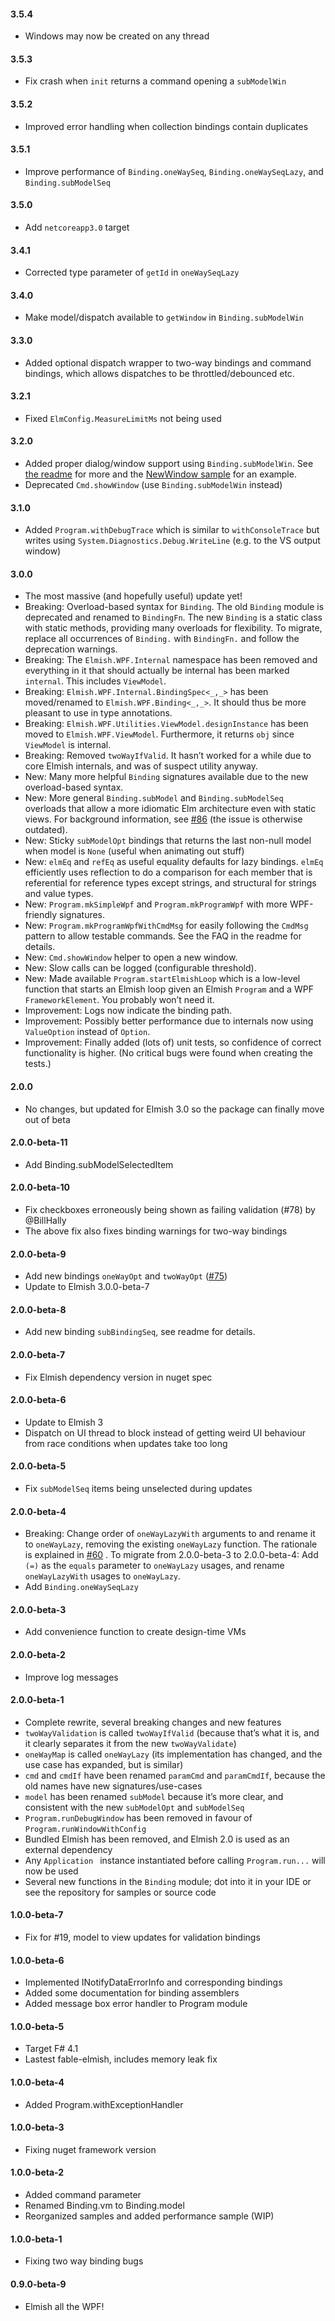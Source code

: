 #### 3.5.4

* Windows may now be created on any thread

#### 3.5.3

* Fix crash when `init` returns a command opening a `subModelWin`

#### 3.5.2

* Improved error handling when collection bindings contain duplicates

#### 3.5.1

* Improve performance of `Binding.oneWaySeq`, `Binding.oneWaySeqLazy`, and `Binding.subModelSeq`

#### 3.5.0

* Add `netcoreapp3.0` target

#### 3.4.1

* Corrected type parameter of `getId` in `oneWaySeqLazy`

#### 3.4.0

* Make model/dispatch available to `getWindow` in `Binding.subModelWin`

#### 3.3.0

* Added optional dispatch wrapper to two-way bindings and command bindings, which allows dispatches to be throttled/debounced etc.

#### 3.2.1

* Fixed `ElmConfig.MeasureLimitMs` not being used

#### 3.2.0

* Added proper dialog/window support using `Binding.subModelWin`. See [the readme](https://github.com/elmish/Elmish.WPF/tree/feature-windows-binding#can-i-open-new-windowsdialogs) for more and the [NewWindow sample](https://github.com/elmish/Elmish.WPF/tree/master/src/Samples) for an example.
* Deprecated `Cmd.showWindow` (use `Binding.subModelWin` instead)

#### 3.1.0

* Added `Program.withDebugTrace` which is similar to `withConsoleTrace` but writes using `System.Diagnostics.Debug.WriteLine` (e.g. to the VS output window)

#### 3.0.0

* The most massive (and hopefully useful) update yet!
* Breaking: Overload-based syntax for `Binding`. The old `Binding` module is deprecated and renamed to `BindingFn`.  The new `Binding` is a static class with static methods, providing many overloads for flexibility. To migrate, replace all occurrences of `Binding.` with `BindingFn.` and follow the deprecation warnings.
* Breaking: The `Elmish.WPF.Internal` namespace has been removed and everything in it that should actually be internal has been marked `internal`. This includes `ViewModel`.
* Breaking: `Elmish.WPF.Internal.BindingSpec<_,_>` has been moved/renamed to `Elmish.WPF.Binding<_,_>`. It should thus be more pleasant to use in type annotations.
* Breaking: `Elmish.WPF.Utilities.ViewModel.designInstance` has been moved to `Elmish.WPF.ViewModel`. Furthermore, it returns `obj` since `ViewModel` is internal.
* Breaking: Removed `twoWayIfValid`. It hasn’t worked for a while due to core Elmish internals, and was of suspect utility anyway.
* New: Many more helpful `Binding` signatures available due to the new overload-based syntax.
* New: More general `Binding.subModel` and `Binding.subModelSeq` overloads that allow a more idiomatic Elm architecture even with static views. For background information, see [#86](https://github.com/elmish/Elmish.WPF/issues/86) (the issue is otherwise outdated).
* New: Sticky `subModelOpt` bindings that returns the last non-null model when model is `None` (useful when animating out stuff)
* New: `elmEq` and `refEq` as useful equality defaults for lazy bindings. `elmEq` efficiently uses reflection to do a comparison for each member that is referential for reference types except strings, and structural for strings and value types.
* New: `Program.mkSimpleWpf` and `Program.mkProgramWpf` with more WPF-friendly signatures.
* New: `Program.mkProgramWpfWithCmdMsg` for easily following the `CmdMsg` pattern to allow testable commands. See the FAQ in the readme for details.
* New: `Cmd.showWindow` helper to open a new window.
* New: Slow calls can be logged (configurable threshold).
* New: Made available `Program.startElmishLoop` which is a low-level function that starts an Elmish loop given an Elmish `Program` and a WPF `FrameworkElement`. You probably won’t need it.
* Improvement: Logs now indicate the binding path.
* Improvement: Possibly better performance due to internals now using `ValueOption` instead of `Option`.
* Improvement: Finally added (lots of) unit tests, so confidence of correct functionality is higher. (No critical bugs were found when creating the tests.)

#### 2.0.0

* No changes, but updated for Elmish 3.0 so the package can finally move out of beta

#### 2.0.0-beta-11

* Add Binding.subModelSelectedItem

#### 2.0.0-beta-10

* Fix checkboxes erroneously being shown as failing validation (#78) by @BillHally
* The above fix also fixes binding warnings for two-way bindings

#### 2.0.0-beta-9

* Add new bindings `oneWayOpt` and `twoWayOpt` ([#75](https://github.com/elmish/Elmish.WPF/issues/75))
* Update to Elmish 3.0.0-beta-7

#### 2.0.0-beta-8

* Add new binding `subBindingSeq`, see readme for details.

#### 2.0.0-beta-7

* Fix Elmish dependency version in nuget spec

#### 2.0.0-beta-6

* Update to Elmish 3
* Dispatch on UI thread to block instead of getting weird UI behaviour from race conditions when updates take too long

#### 2.0.0-beta-5

* Fix `subModelSeq` items  being unselected during updates

#### 2.0.0-beta-4

* Breaking: Change order of `oneWayLazyWith` arguments to and rename it to `oneWayLazy`, removing the existing `oneWayLazy` function. The rationale is explained in [#60](https://github.com/elmish/Elmish.WPF/issues/60) . To migrate from 2.0.0-beta-3 to 2.0.0-beta-4: Add `(=)` as the `equals` parameter to `oneWayLazy` usages, and rename `oneWayLazyWith` usages to `oneWayLazy`.
* Add `Binding.oneWaySeqLazy`

#### 2.0.0-beta-3

* Add convenience function to create design-time VMs

#### 2.0.0-beta-2

* Improve log messages

#### 2.0.0-beta-1

* Complete rewrite, several breaking changes and new features
* `twoWayValidation` is called `twoWayIfValid` (because that’s what it is, and it clearly separates it from the new `twoWayValidate`)
* `oneWayMap` is called `oneWayLazy` (its implementation has changed, and the use case has expanded, but is similar)
* `cmd` and `cmdIf` have been renamed `paramCmd` and `paramCmdIf`, because the old names have new signatures/use-cases
* `model` has been renamed `subModel` because it’s more clear, and consistent with the new `subModelOpt` and `subModelSeq`
* `Program.runDebugWindow` has been removed in favour of `Program.runWindowWithConfig`
* Bundled Elmish has been removed, and Elmish 2.0 is used as an external dependency
* Any `Application ` instance instantiated before calling `Program.run...` will now be used
* Several new functions in the `Binding` module; dot into it in your IDE or see the repository for samples or source code

#### 1.0.0-beta-7

* Fix for #19, model to view updates for validation bindings

#### 1.0.0-beta-6

* Implemented INotifyDataErrorInfo and corresponding bindings
* Added some documentation for binding assemblers
* Added message box error handler to Program module

#### 1.0.0-beta-5

* Target F# 4.1
* Lastest fable-elmish, includes memory leak fix

#### 1.0.0-beta-4

* Added Program.withExceptionHandler

#### 1.0.0-beta-3

* Fixing nuget framework version

#### 1.0.0-beta-2

* Added command parameter
* Renamed Binding.vm to Binding.model
* Reorganized samples and added performance sample (WIP)

#### 1.0.0-beta-1

* Fixing two way binding bugs

#### 0.9.0-beta-9

* Elmish all the WPF!
